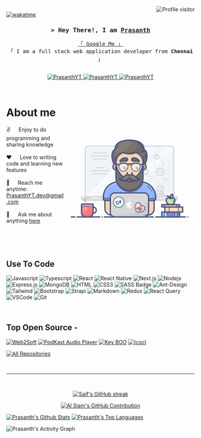 <!--
<h2 align="center">
  Welcome to Prasanth World!
  <img src="https://media.giphy.com/media/hvRJCLFzcasrR4ia7z/giphy.gif" width="28">
</h2>
-->

<!--
<p align="center">
  <a href="https://github.com/PrasanthYT"><img src="https://readme-typing-svg.herokuapp.com/?lines=Self%20Taught%20Programmer;Front%20End%20Developer;1.5%2B%20years%20of%20coding%20experience;Always%20learning%20new%20things&center=true&width=380&height=45"></a>
</p>

 -->

<a href="https://komarev.com/ghpvc/?username=PrasanthYT">
  <img align="right" src="https://komarev.com/ghpvc/?username=PrasanthYT&label=Visitors&color=0e75b6&style=flat" alt="Profile visitor" />
</a>


[![wakatime](https://wakatime.com/badge/user/eebb3dd8-d9b2-40de-9b88-6fd6cac99dbc.svg)](https://wakatime.com/@eebb3dd8-d9b2-40de-9b88-6fd6cac99dbc)

<!-- Intro  -->
<h3 align="center">
        <samp>&gt; Hey There!, I am
                <b><a target="_blank" href="https://github.com/PrasanthYT">Prasanth</a></b>
        </samp>
</h3>


<p align="center"> 
  <samp>
    <a href="https://www.google.com/search?q=Prasanth">「 Google Me 」</a>
    <br>
    「 I am a full stack web application developer from <b>Chennai</b> 」
    <br>
    <br>
  </samp>
</p>

<p align="center">
<!--  <a href="https://PrasanthYT.com" target="blank">
  <img src="https://img.shields.io/badge/Website-DC143C?style=for-the-badge&logo=medium&logoColor=white" alt="PrasanthYT" />
 </a> -->
 <a href="https://linkedin.com/in/rjprasanth" target="_blank">
  <img src="https://img.shields.io/badge/LinkedIn-0077B5?style=for-the-badge&logo=linkedin&logoColor=white" alt="PrasanthYT"/>
 </a>
 <a href="https://dev.to/PrasanthYT" target="_blank">
  <img src="https://img.shields.io/badge/dev.to-0A0A0A?style=for-the-badge&logo=dev.to&logoColor=white" alt="PrasanthYT" />
 </a>
 <a href="https://instagram.com/rj_prasanthu" target="_blank">
  <img src="https://img.shields.io/badge/Instagram-fe4164?style=for-the-badge&logo=instagram&logoColor=white" alt="PrasanthYT" />
 </a> 
</p>
<br />

<!-- About Section -->
 # About me
 
<p>
 <img align="right" width="350" src="/assets/programmer.gif" alt="Coding gif" />
  
 ✌️ &emsp; Enjoy to do programming and sharing knowledge <br/><br/>
 ❤️ &emsp; Love to writing code and learning new features<br/><br/>
 📧 &emsp; Reach me anytime: PrasanthYT.dev@gmail.com<br/><br/>
 💬 &emsp; Ask me about anything [here](https://github.com/PrasanthYT/PrasanthYT/issues)

</p>

<br/>
<br/>
<br/>

## Use To Code

![Javascript](https://img.shields.io/badge/Javascript-F0DB4F?style=for-the-badge&labelColor=black&logo=javascript&logoColor=F0DB4F)
![Typescript](https://img.shields.io/badge/Typescript-007acc?style=for-the-badge&labelColor=black&logo=typescript&logoColor=007acc)
![React](https://img.shields.io/badge/-React-61DBFB?style=for-the-badge&labelColor=black&logo=react&logoColor=61DBFB)
![React Native](https://img.shields.io/badge/React_Native-20232A?style=for-the-badge&logo=react&logoColor=61DAFB)
![Next.js](https://img.shields.io/badge/next.js-000000?style=for-the-badge&logo=nextdotjs&logoColor=white)
![Nodejs](https://img.shields.io/badge/Nodejs-3C873A?style=for-the-badge&labelColor=black&logo=node.js&logoColor=3C873A)
![Express.js](https://img.shields.io/badge/Express.js-000000?style=for-the-badge&logo=express&logoColor=white)
![MongoDB](https://img.shields.io/badge/MongoDB-4EA94B?style=for-the-badge&logo=mongodb&logoColor=white)
![HTML](https://img.shields.io/badge/HTML5-E34F26?style=for-the-badge&logo=html5&logoColor=white)
![CSS3](https://img.shields.io/badge/CSS3-1572B6?style=for-the-badge&logo=css3&logoColor=white)
![SASS Badge](https://img.shields.io/badge/Sass-CC6699?style=for-the-badge&logo=sass&logoColor=white)
![Ant-Design](https://img.shields.io/badge/AntDesign-0170FE?style=for-the-badge&logo=antdesign&logoColor=white)
![Tailwind](https://img.shields.io/badge/Tailwind_CSS-092749?style=for-the-badge&logo=tailwindcss&logoColor=06B6D4&labelColor=000000)
![Bootstrap](https://img.shields.io/badge/Bootstrap-563D7C?style=for-the-badge&logo=bootstrap&logoColor=white)
![Strapi](https://img.shields.io/badge/strapi-2E7EEA?style=for-the-badge&logo=strapi&logoColor=white)
![Markdown](https://img.shields.io/badge/Markdown-000000?style=for-the-badge&logo=markdown&logoColor=white)
![Redux](https://img.shields.io/badge/Redux-593D88?style=for-the-badge&logo=redux&logoColor=white)
![React Query](https://img.shields.io/badge/-React_Query-FF4154?style=for-the-badge&logo=react%20query&logoColor=white)
![VSCode](https://img.shields.io/badge/Visual_Studio-0078d7?style=for-the-badge&logo=visual%20studio&logoColor=white)
![Git](https://img.shields.io/badge/Git-F05032?style=for-the-badge&logo=git&logoColor=white)

<br/>

## Top Open Source -
[![Web2Soft](https://github-readme-stats.vercel.app/api/pin/?username=PrasanthYT&repo=Web2Soft&border_color=7F3FBF&bg_color=0D1117&title_color=C9D1D9&text_color=8B949E&icon_color=7F3FBF)](https://github.com/PrasanthYT/itasks)
[![PodKast Audio Player](https://github-readme-stats.vercel.app/api/pin/?username=PrasanthYT&repo=podkast-audio-player&border_color=7F3FBF&bg_color=0D1117&title_color=C9D1D9&text_color=8B949E&icon_color=7F3FBF)](https://github.com/PrasanthYT/podkast-audio-player)
[![Key BOO](https://github-readme-stats.vercel.app/api/pin/?username=PrasanthYT&repo=key-boo&border_color=7F3FBF&bg_color=0D1117&title_color=C9D1D9&text_color=8B949E&icon_color=7F3FBF)](https://github.com/PrasanthYT/key-boo)
[![IcocI](https://github-readme-stats.vercel.app/api/pin/?username=PrasanthYT&repo=icoci&border_color=7F3FBF&bg_color=0D1117&title_color=C9D1D9&text_color=8B949E&icon_color=7F3FBF)](https://github.com/PrasanthYT/icoci)

<p align="left">
  <a href="https://github.com/PrasanthYT?tab=repositories" target="_blank"><img alt="All Repositories" title="All Repositories" src="https://img.shields.io/badge/-All%20Repos-2962FF?style=for-the-badge&logo=koding&logoColor=white"/></a>
</p>

<br/>
<hr/>
<br/>

<p align="center">
  <a href="https://github.com/PrasanthYT">
    <img src="https://github-readme-streak-stats.herokuapp.com/?user=PrasanthYT&theme=radical&border=7F3FBF&background=0D1117" alt="Saif's GitHub streak"/>
  </a>
</p>

<p align="center">
  <a href="https://github.com/PrasanthYT">
    <img src="https://github-profile-summary-cards.vercel.app/api/cards/profile-details?username=PrasanthYT&theme=radical" alt="Al Siam's GitHub Contribution"/>
  </a>
</p>

<a> 
    <a href="https://github.com/PrasanthYT"><img alt="Prasanth's Github Stats" src="https://denvercoder1-github-readme-stats.vercel.app/api?username=PrasanthYT&show_icons=true&count_private=true&theme=react&border_color=7F3FBF&bg_color=0D1117&title_color=F85D7F&icon_color=F8D866" height="192px" width="49.5%"/></a>
  <a href="https://github.com/PrasanthYT"><img alt="Prasanth's Top Languages" src="https://denvercoder1-github-readme-stats.vercel.app/api/top-langs/?username=PrasanthYT&langs_count=8&layout=compact&theme=react&border_color=7F3FBF&bg_color=0D1117&title_color=F85D7F&icon_color=F8D866" height="192px" width="49.5%"/></a>
  <br/>
</a>


![Prasanth's Activity Graph](https://github-readme-activity-graph.vercel.app/graph?username=PrasanthYT&custom_title=Al%20Siam's%20GitHub%20Activity%20Graph&bg_color=0D1117&color=7F3FBF&line=7F3FBF&point=7F3FBF&area_color=FFFFFF&title_color=FFFFFF&area=true)
